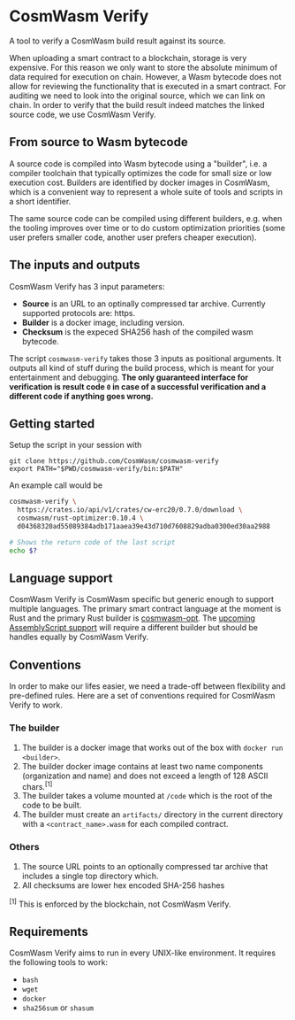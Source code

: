 # CosmWasm Verify

A tool to verify a CosmWasm build result against its source.

When uploading a smart contract to a blockchain, storage is very expensive.
For this reason we only want to store the absolute minimum of data required for execution
on chain. However, a Wasm bytecode does not allow for reviewing the functionality that
is executed in a smart contract.
For auditing we need to look into the original source, which we can
link on chain. In order to verify that the build result indeed matches the linked source code,
we use CosmWasm Verify.

## From source to Wasm bytecode

A source code is compiled into Wasm bytecode using a "builder", i.e. a compiler toolchain
that typically optimizes the code for small size or low execution cost. Builders are identified
by docker images in CosmWasm, which is a convenient way to represent a whole suite of tools and
scripts in a short identifier.

The same source code can be compiled using different builders, e.g. when the tooling improves over
time or to do custom optimization priorities (some user prefers smaller code, another user prefers cheaper execution).

## The inputs and outputs

CosmWasm Verify has 3 input parameters:

- **Source** is an URL to an optinally compressed tar archive. Currently supported protocols are: https.
- **Builder** is a docker image, including version.
- **Checksum** is the expeced SHA256 hash of the compiled wasm bytecode.

The script `cosmwasm-verify` takes those 3 inputs as positional arguments. It outputs all kind
of stuff during the build process, which is meant for your entertainment and debugging.
**The only guaranteed interface for verification is result code `0` in case of a successful verification and a different code if anything goes wrong.**

## Getting started

Setup the script in your session with

```
git clone https://github.com/CosmWasm/cosmwasm-verify
export PATH="$PWD/cosmwasm-verify/bin:$PATH"
```

An example call would be

```sh
cosmwasm-verify \
  https://crates.io/api/v1/crates/cw-erc20/0.7.0/download \
  cosmwasm/rust-optimizer:0.10.4 \
  d04368320ad55089384adb171aaea39e43d710d7608829adba0300ed30aa2988

# Shows the return code of the last script
echo $?
```

## Language support

CosmWasm Verify is CosmWasm specific but generic enough to support multiple languages.
The primary smart contract language at the moment is Rust and the primary Rust builder is
[cosmwasm-opt](https://github.com/confio/cosmwasm-opt).
The [upcoming AssemblyScript support](https://github.com/confio/cosmwasm/pull/118) will require a
different builder but should be handles equally by CosmWasm Verify.

## Conventions

In order to make our lifes easier, we need a trade-off between flexibility and
pre-defined rules. Here are a set of conventions required for CosmWasm Verify
to work.

### The builder

1. The builder is a docker image that works out of the box with `docker run <builder>`.
1. The builder docker image contains at least two name components (organization and name) and does not exceed a length of 128 ASCII chars.<sup>[1]</sup>
1. The builder takes a volume mounted at `/code` which is the root of the code to be built.
1. The builder must create an `artifacts/` directory in the current directory with a `<contract_name>.wasm` for each compiled contract.

### Others

1. The source URL points to an optionally compressed tar archive that includes a single top directory which.
1. All checksums are lower hex encoded SHA-256 hashes

<sup>[1]</sup> This is enforced by the blockchain, not CosmWasm Verify.

## Requirements

CosmWasm Verify aims to run in every UNIX-like environment. It requires the
following tools to work:

- `bash`
- `wget`
- `docker`
- `sha256sum` or `shasum`
